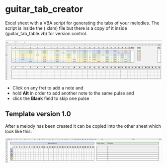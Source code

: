 # guitar_tab_creator
Excel sheet with a VBA script for generating the tabs of your melodies. The script is inside the (.xlsm) file but there is a copy of it inside (guitar_tab_table.vb) for version control.

![excel_gif](https://github.com/akerlund/guitar_tab_creator/blob/master/guitar_tab_table.gif)

* Click on any fret to add a note and
* hold **Alt** in order to add another note to the same pulse and
* click the **Blank** field to skip one pulse

## Template version 1.0
After a melody has been created it can be copied into the other sheet which look like this:

![tab_table](https://github.com/akerlund/guitar_tab_creator/blob/master/tab_template.JPG)
